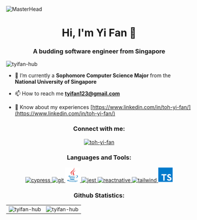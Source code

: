 ![MasterHead](https://repository-images.githubusercontent.com/588181932/e36ec678-7984-4cdd-8e4c-a3932772ff8e)
<h1 align="center">Hi, I'm Yi Fan 👋</h1>
<h3 align="center">A budding software engineer from Singapore</h3>

<p align="left"> <img src="https://komarev.com/ghpvc/?username=tyifan-hub&label=Profile%20views&color=0e75b6&style=flat" alt="tyifan-hub" /> </p>

- 🌱 I’m currently a **Sophomore Computer Science Major** from the **National University of Singapore**

- 📫 How to reach me **tyifan123@gmail.com**

- 📄 Know about my experiences [https://www.linkedin.com/in/toh-yi-fan/](https://www.linkedin.com/in/toh-yi-fan/)

<h3 align="center">Connect with me:</h3>
<p align="center">
<a href="https://linkedin.com/in/toh-yi-fan" target="blank"><img align="center" src="https://raw.githubusercontent.com/rahuldkjain/github-profile-readme-generator/master/src/images/icons/Social/linked-in-alt.svg" alt="toh-yi-fan" height="30" width="40" /></a>
</p>

<h3 align="center">Languages and Tools:</h3>
<p align="center"> <a href="https://www.cypress.io" target="_blank" rel="noreferrer"> <img src="https://raw.githubusercontent.com/simple-icons/simple-icons/6e46ec1fc23b60c8fd0d2f2ff46db82e16dbd75f/icons/cypress.svg" alt="cypress" width="40" height="40"/> </a> <a href="https://git-scm.com/" target="_blank" rel="noreferrer"> <img src="https://www.vectorlogo.zone/logos/git-scm/git-scm-icon.svg" alt="git" width="40" height="40"/> </a> <a href="https://www.java.com" target="_blank" rel="noreferrer"> <img src="https://raw.githubusercontent.com/devicons/devicon/master/icons/java/java-original.svg" alt="java" width="40" height="40"/> </a> <a href="https://jestjs.io" target="_blank" rel="noreferrer"> <img src="https://www.vectorlogo.zone/logos/jestjsio/jestjsio-icon.svg" alt="jest" width="40" height="40"/> </a> <a href="https://reactjs.org/" target="_blank" rel="noreferrer"> <a href="https://reactnative.dev/" target="_blank" rel="noreferrer"> <img src="https://reactnative.dev/img/header_logo.svg" alt="reactnative" width="40" height="40"/> </a> <a href="https://tailwindcss.com/" target="_blank" rel="noreferrer"> <img src="https://www.vectorlogo.zone/logos/tailwindcss/tailwindcss-icon.svg" alt="tailwind" width="40" height="40"/> </a> <a href="https://www.typescriptlang.org/" target="_blank" rel="noreferrer"> <img src="https://raw.githubusercontent.com/devicons/devicon/master/icons/typescript/typescript-original.svg" alt="typescript" width="40" height="40"/> </a> </p>

<h3 align="center">Github Statistics:</h3>

<table align="center">
  <tr>
    <td align="center">
      <img src="https://github-readme-streak-stats.herokuapp.com/?user=tyifan-hub&" alt="tyifan-hub" />
    </td>
    <td align="center">
      <img src="https://github-readme-stats.vercel.app/api?username=tyifan-hub&show_icons=true&locale=en" alt="tyifan-hub" />
    </td>
  </tr>
</table>

